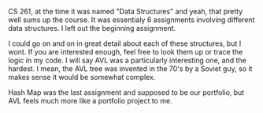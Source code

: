 CS 261, at the time it was named "Data Structures" and yeah, that pretty 
well sums up the course. It was essentialy 6 assignments involving different
data structures. I left out the beginning assignment.

I could go on and on in great detail about each of these structures, but I wont.
If you are interested enough, feel free to look them up or trace the logic
in my code. I will say AVL was a particularly interesting one, and the hardest. 
I mean, the AVL tree was invented in the 70's by a Soviet guy, so it makes sense
it would be somewhat complex. 

Hash Map was the last assignment and supposed to be our portfolio, but
AVL feels much more like a portfolio project to me.